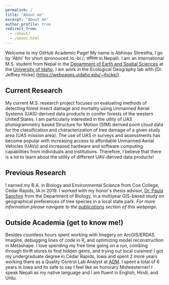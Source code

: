 ```yaml
---
permalink: /
title: "About me"
excerpt: "About me"
author_profile: true
redirect_from: 
  - /about/
  - /about.html
---
```


Welcome to my GitHub Academic Page! My name is Abhinav Shrestha, I go by 'Abhi' for short (pronouced /ɑː-biː/; अभिनव in Nepali). I am an international M.S. student from Nepal in the [Department of Earth and Spatial Sciences](https://www.uidaho.edu/sci/ess) at the [University of Idaho](https://www.uidaho.edu/). I am work in the Ecological Geography lab with [Dr. Jeffrey Hicke] (https://webpages.uidaho.edu/~jhicke/).

## Current Research
My current M.S. research project focuses on evaluating methods of detecting forest insect damage and mortality using Unmanned Aerial Systems (UAS)-derived data products in conifer forests of the western United States. I am particularly interested in the utlity of UAS photogrammetry based Structure for Motion (SfM) derived point cloud data for the classification and characterization of tree damage of a given study area (UAS mission area). The use of UAS in surveys and assessments has become popular with increasing access to affordable Unmanned Aerial Vehicles (UAVs) and increased hardware and software computing capabilities from individuals and institutions. Therefore, I believe that there is a lot to learn about the utility of different UAV-derived data products! 

## Previous Research 
I earned my B.A. in Biology and Environmental Science from Coe College, Cedar Rapids, IA in 2019. I worked with my honor's thesis advisor, [Dr. Paula Sanchini](https://www.coe.edu/academics/majors-areas-study/biology/faculty) from the Department of Biology, in a multiyear GIS-based study on geographical preferences of tree species in a local state park. *For more information please navigate to the [publications](/publications/) section of this webpage*. 

## Outside Academia (get to know me!)
Besides countless hours spent working with Imagery on ArcGIS/ERDAS Imagine, debugging lines of code in R, and optimizing model reconstruction in Metashape. I love spending my free time going on a run, combing through thrift stores to find hidden gems, and trying out local cuisines! 
I got my undergraduate degree in Cedar Rapids, Iowa and spent 2 more years working there as a Quality Control Lab Analyst at [ADM](https://www.adm.com/en-us/). I spent a total of 6 years in Iowa and its safe to say I feel like an honorary Midwesterner! I speak Nepali as my native language and I am fluent in English, Hindi, and Urdu.  